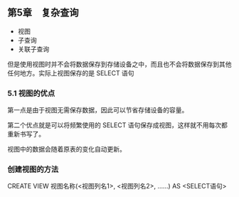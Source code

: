 ## 第5章　复杂查询
- 视图
- 子查询
- 关联子查询

但是使用视图时并不会将数据保存到存储设备之中，而且也不会将数据保存到其他任何地方。实际上视图保存的是 SELECT 语句

### 5.1 视图的优点

第一点是由于视图无需保存数据，因此可以节省存储设备的容量。

第二个优点就是可以将频繁使用的 SELECT 语句保存成视图，这样就不用每次都重新书写了。

视图中的数据会随着原表的变化自动更新。

### 创建视图的方法

CREATE VIEW 视图名称(<视图列名1>, <视图列名2>, ……)
AS
<SELECT语句>